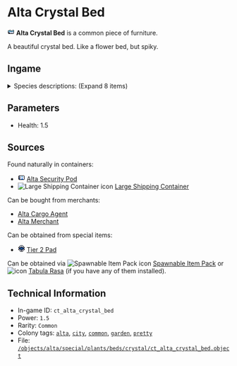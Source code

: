 # Alta Crystal Bed

<img src="https://raw.githubusercontent.com/Ceterai/Enternia/main/objects/alta/special/plants/beds/crystal/icon.png" alt="Alta Crystal Bed icon" loading="lazy" height="16px" width="auto" /> **Alta Crystal Bed** is a common piece of furniture.

A beautiful crystal bed. Like a flower bed, but spiky.

## Ingame

<details markdown="1"><summary>Species descriptions: (Expand 8 items)</summary>

- Alta: A well-maintained crystal garden with titanium bedding.
- Apex: A well-tended flowerbed. One of the few Apex pleasures.
- Avian: A sickly-sweet smell wafts in the air.
- Floran: Floran once hid in flowers, then jumped out to sssurprise poptop! Poptop not happy.
- Glitch: Admiration. A remarkably well-cultivated flowerbed.
- Human: A flower bed. Best left to those with green fingers.
- Hylotl: A rather childish attempt at a floral display.
- Novakid: A flower bed. Maximum quaintness.

</details>

## Parameters

- Health: 1.5

## Sources

Found naturally in containers:

- <img src="https://raw.githubusercontent.com/Ceterai/Enternia/main/objects/alta/security/pod/icon.png" alt="Alta Security Pod icon" loading="lazy" height="16px" width="auto" /> [Alta Security Pod](https://ceterai.github.io/MyEnternia/Wiki/AltaSecurityPod)
- <img src="https://starbounder.org/mediawiki/images/e/e4/Large_Shipping_Container.png" alt="Large Shipping Container icon" loading="lazy" height="12px" width="30px" /> [Large Shipping Container](https://starbounder.org/Large_Shipping_Container)

Can be bought from merchants:

- [Alta Cargo Agent](https://ceterai.github.io/MyEnternia/Wiki/AltaCargoAgent)
- [Alta Merchant](https://ceterai.github.io/MyEnternia/Wiki/AltaMerchant)

Can be obtained from special items:

- <img src="https://raw.githubusercontent.com/Ceterai/Enternia/main/items/active/alta/loot/tier2.png" alt="Tier 2 Pad icon" loading="lazy" height="16px" width="auto" /> [Tier 2 Pad](https://ceterai.github.io/MyEnternia/Wiki/Tier2Pad)

Can be obtained via <img src="https://raw.githubusercontent.com/Silverfeelin/Starbound-SpawnableItemPack/master/interface/sip/iconSmall.png" alt="Spawnable Item Pack icon" width="18" height="14"/> [Spawnable Item Pack](https://steamcommunity.com/sharedfiles/filedetails/?id=733665104) or <img src="https://steamuserimages-a.akamaihd.net/ugc/263843960696222713/3EC9A7C005541F7D577EBCB8C5736B4EFC9973D6/" alt="icon" width="8" height="12"/> [Tabula Rasa](https://community.playstarbound.com/resources/the-tabula-rasa.3222/) (if you have any of them installed).

## Technical Information

- In-game ID: `ct_alta_crystal_bed`
- Power: `1.5`
- Rarity: `Common`
- Colony tags: [`alta`](https://ceterai.github.io/MyEnternia/Wiki/Tags/Alta), [`city`](https://ceterai.github.io/MyEnternia/Wiki/Tags/City), [`common`](https://ceterai.github.io/MyEnternia/Wiki/Tags/Common), [`garden`](https://ceterai.github.io/MyEnternia/Wiki/Tags/Garden), [`pretty`](https://ceterai.github.io/MyEnternia/Wiki/Tags/Pretty)
- File: [`/objects/alta/special/plants/beds/crystal/ct_alta_crystal_bed.object`](https://github.com/Ceterai/Enternia/blob/main/objects/alta/special/plants/beds/crystal/ct_alta_crystal_bed.object)
